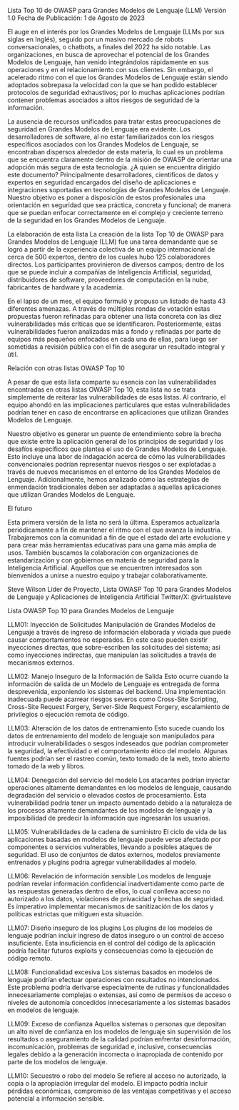 ﻿Lista Top 10 de OWASP para Grandes Modelos de Lenguaje (LLM)
Versión 1.0 
Fecha de Publicación: 1 de Agosto de 2023




El auge en el interés por los Grandes Modelos de Lenguaje (LLMs por sus siglas en Inglés), seguido por un masivo mercado de robots conversacionales, o chatbots, a finales del 2022 ha sido notable. Las organizaciones, en busca de aprovechar el potencial de los Grandes Modelos de Lenguaje, han venido integrándolos rápidamente en sus operaciones y en el relacionamiento con sus clientes. Sin embargo, el acelerado ritmo con el que los Grandes Modelos de Lenguaje están siendo adoptados sobrepasa la velocidad con la que se han podido establecer protocolos de seguridad exhaustivos; por lo muchas aplicaciones podrían contener problemas asociados a altos riesgos de seguridad de la información.


La ausencia de recursos unificados para tratar estas preocupaciones de seguridad en Grandes Modelos de Lenguaje era evidente. Los desarrolladores de software, al no estar familiarizados con los riesgos específicos asociados con los Grandes Modelos de Lenguaje, se encontraban dispersos alrededor de esta materia, lo cual es un problema que se encuentra claramente dentro de la misión de OWASP de orientar una adopción más segura de esta tecnología.
¿A quien se encuentra dirigido este documento?
Principalmente desarrolladores, científicos de datos y expertos en seguridad encargados del diseño de aplicaciones e integraciones soportadas en tecnologías de Grandes Modelos de Lenguaje. Nuestro objetivo es poner a disposición de estos profesionales una orientación en seguridad que sea práctica, concreta y funcional; de manera que se puedan enfocar correctamente en el complejo y creciente terreno de la seguridad en los Grandes Modelos de Lenguaje.


La elaboración de esta lista
La creación de la lista Top 10 de OWASP para Grandes Modelos de Lenguaje (LLM) fue una tarea demandante que se logró a partir de la experiencia colectiva de un equipo internacional de cerca de 500 expertos, dentro de los cuales hubo 125 colaboradores directos. Los participantes provinieron de diversos campos; dentro de los que se puede incluir a compañías de Inteligencia Artificial, seguridad, distribuidores de software, proveedores de computación en la nube, fabricantes de hardware y la academia.


En el lapso de un mes, el equipo formuló y propuso un listado de hasta 43 diferentes amenazas. A través de múltiples rondas de votación estas propuestas fueron refinadas para obtener una lista concreta con las diez vulnerabilidades más críticas que se identificaron. Posteriormente, estas vulnerabilidades fueron analizadas más a fondo y refinadas por parte de equipos más pequeños enfocados en cada una de ellas, para luego ser sometidas a revisión pública con el fin de asegurar un resultado integral y útil.






Relación con otras listas OWASP Top 10


A pesar de que esta lista comparte su esencia con las vulnerabilidades encontradas en otras listas OWASP Top 10, esta lista no se trata simplemente de reiterar las vulnerabilidades de esas listas. Al contrario, el equipo ahondó en las implicaciones particulares que estas vulnerabilidades podrían tener en caso de encontrarse en aplicaciones que utilizan Grandes Modelos de Lenguaje.


Nuestro objetivo es generar un puente de entendimiento sobre la brecha que existe entre la aplicación general de los principios de seguridad y los desafíos específicos que plantea el uso de Grandes Modelos de Lenguaje. Esto incluye una labor de indagación acerca de cómo las vulnerabilidades convencionales podrían representar nuevos riesgos o ser explotadas a través de nuevos mecanismos en el entorno de los Grandes Modelos de Lenguaje. Adicionalmente, hemos analizado cómo las estrategias de enmendación tradicionales deben ser adaptadas a aquellas aplicaciones que utilizan Grandes Modelos de Lenguaje.


El futuro


Esta primera versión de la lista no será la última. Esperamos actualizarla periódicamente a fin de mantener el ritmo con el que avanza la industria. Trabajaremos con la comunidad a fin de que el estado del arte evolucione y para crear más herramientas educativas para una gama más amplia de usos. También buscamos la colaboración con organizaciones de estandarización y con gobiernos en materia de seguridad para la Inteligencia Artificial. Aquellos que se encuentren interesados son bienvenidos a unirse a nuestro equipo y trabajar colaborativamente.


Steve Wilson
Líder de Proyecto, Lista OWASP Top 10 para Grandes Modelos de Lenguaje y Aplicaciones de Inteligencia Artificial
Twitter/X: @virtualsteve






Lista OWASP Top 10 para Grandes Modelos de Lenguaje


LLM01: Inyección de Solicitudes
Manipulación de Grandes Modelos de Lenguaje a través de ingreso de información elaborada y viciada que puede causar comportamientos no esperados. En este caso pueden existir inyecciones directas, que sobre-escriben las solicitudes del sistema; así como inyecciones indirectas, que manipulan las solicitudes a través de mecanismos externos.


LLM02: Manejo Inseguro de la Información de Salida
Esto ocurre cuando la información de salida de un Modelo de Lenguaje es entregada de forma desprevenida, exponiendo los sistemas del backend. Una implementación inadecuada puede acarrear riesgos severos como Cross-Site Scripting, Cross-Site Request Forgery, Server-Side Request Forgery, escalamiento de privilegios o ejecución remota de código.


LLM03: Alteración de los datos de entrenamiento
Esto sucede cuando los datos de entrenamiento del modelo de lenguaje son manipulados para introducir vulnerabilidades o sesgos indeseados que podrían comprometer la seguridad, la efectividad o el comportamiento ético del modelo. Algunas fuentes podrían ser el rastreo común, texto tomado de la web, texto abierto tomado de la web y libros.


LLM04: Denegación del servicio del modelo
Los atacantes podrían inyectar operaciones altamente demandantes en los modelos de lenguaje, causando degradación del servicio o elevados costos de procesamiento. Esta vulnerabilidad podría tener un impacto aumentado debido a la naturaleza de los procesos altamente demandantes de los modelos de lenguaje y la imposibilidad de predecir la información que ingresarán los usuarios.


LLM05: Vulnerabilidades de la cadena de suministro
El ciclo de vida de las aplicaciones basadas en modelos de lenguaje puede verse afectado por componentes o servicios vulnerables, llevando a posibles ataques de seguridad. El uso de conjuntos de datos externos, modelos previamente entrenados y plugins podría agregar vulnerabilidades al modelo.


LLM06: Revelación de información sensible
Los modelos de lenguaje podrían revelar información confidencial inadvertidamente como parte de las respuestas generadas dentro de ellos, lo cual conlleva acceso no autorizado a los datos, violaciones de privacidad y brechas de seguridad. Es imperativo implementar mecanismos de sanitización de los datos y políticas estrictas que mitiguen esta situación.


LLM07: Diseño inseguro de los plugins
Los plugins de los modelos de lenguaje podrían incluir ingreso de datos inseguro o un control de acceso insuficiente. Esta insuficiencia en el control del código de la aplicación podría facilitar futuros exploits y consecuencias como la ejecución de código remoto.


LLM08: Funcionalidad excesiva
Los sistemas basados en modelos de lenguaje podrían efectuar operaciones con resultados no intencionados. Este problema podría derivarse especialmente de rutinas y funcionalidades innecesariamente complejas o extensas, así como de permisos de acceso o niveles de autonomía concedidos innecesariamente a los sistemas basados en modelos de lenguaje.


LLM09: Exceso de confianza
Aquellos sistemas o personas que depositan un alto nivel de confianza en los modelos de lenguaje sin supervisión de los resultados o aseguramiento de la calidad podrían enfrentar desinformación, incomunicación, problemas de seguridad e, inclusive, consecuencias legales debido a la generación incorrecta o inapropiada de contenido por parte de los modelos de lenguaje.


LLM10: Secuestro o robo del modelo
Se refiere al acceso no autorizado, la copia o la apropiación irregular del modelo. El impacto podría incluir pérdidas económicas, compromiso de las ventajas competitivas y el acceso potencial a información sensible.




